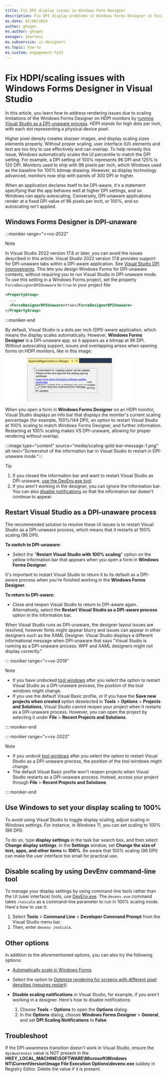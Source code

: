 ```yaml
---
title: Fix DPI display issues in Windows Form Designer
description: Fix DPI display problems in Windows Forms Designer in Visual Studio to correct scaling and rendering on HDPI (high dots per inch) monitors.
ms.date: 02/08/2024
author: ghogen
ms.author: ghogen
manager: jmartens
ms.subservice: ui-designers
ms.topic: how-to
ms.custom: engagement-fy23
---
```

# Fix HDPI/scaling issues with Windows Forms Designer in Visual Studio 

In this article, you learn how to address rendering issues due to scaling limitations of the Windows Forms Designer on HDPI monitors by [running Visual Studio as a DPI-unaware process](#restart-visual-studio-as-a-dpi-unaware-process). HDPI stands for high dots per inch, with each dot representing a physical device pixel.

Higher pixel density creates sharper images, and display scaling sizes elements properly. Without proper scaling, user interface (UI) elements and text are too tiny to use effectively and can overlap. To help remedy this issue, Windows automatically scales the UI percentile to match the DPI setting. For example, a DPI setting of 100% represents 96 DPI and 125% is 120 DPI. Monitors used to ship with 96 pixels per inch, which Windows used as the baseline for 100% bitmap drawing. However, as display technology advanced, monitors now ship with panels of 300 DPI or higher.

When an application declares itself to be DPI-aware, it's a statement specifying that the app behaves well at higher DPI settings, and so Windows can apply autoscaling. Conversely, DPI-unaware applications render at a fixed DPI value of 96 pixels per inch, or 100%, and so autoscaling isn't applied.

## Windows Forms Designer is DPI-unaware

:::moniker range=">=vs-2022"

> [!NOTE]
> In Visual Studio 2022 version 17.8 or later, you can avoid the issues described in this article. Visual Studio 2022 version 17.8 provides support for DPI-unaware tabs within a DPI-aware application. See [Visual Studio DPI improvements](/dotnet/desktop/winforms/whats-new/net80?view=netdesktop-8.0#visual-studio-dpi-improvements). This lets you design Windows Forms for DPI-unaware contexts, without requiring you to run Visual Studio in DPI-unaware mode. To use this setting in a Windows Forms project, set the property `ForceDesignerDPIUnaware` to `true` in your project file:
>
>```xml
><PropertyGroup>
>   ...
>   <ForceDesignerDPIUnaware>true</ForceDesignerDPIUnaware>
></PropertyGroup>

:::moniker-end

By default, Visual Studio is a dots per inch (DPI)-aware application, which means the display scales automatically.  However, **Windows Forms Designer** is a DPI-unaware app, so it appears as a bitmap at 96 DPI. Without autoscaling support, issues and overlapping arises when opening forms on HDPI monitors, like in this image:

![Screenshot of Windows Forms Designer on HDPI monitor that shows issues due to lack of autoscaling support.](./media/win-forms-designer-hdpi-1.gif)

When you open a form in **Windows Forms Designer** on an HDPI monitor, Visual Studio displays an info bar that displays the monitor's current scaling percentage (for example, 150%/144 DPI), an option to restart Visual Studio at 100% scaling to match Windows Forms Designer, and further information.   Restarting at 100% scaling makes VS DPI-unaware, allowing for proper rendering without overlap.

:::image type="content" source="media/scaling-gold-bar-message-1.png" alt-text="Screenshot of the information bar in Visual Studio to restart in DPI-unaware mode.":::

> [!TIP]
> 1. If you closed the information bar and want to restart Visual Studio as DPI-unaware, [use the DevEnv.exe tool](#use-the-devenvexe-tool).
> 1. If you aren't working in the designer, you can ignore the information bar. You can also [disable notifications](#disable-notifications) so that the information bar doesn't continue to appear.

## Restart Visual Studio as a DPI-unaware process

The recommended solution to resolve these UI issues is to restart Visual Studio as a DPI-unaware process, which means that it restarts at 100% scaling (96 DPI). 

**To switch to DPI-unaware:**
- Select the "**Restart Visual Studio with 100% scaling**" option on the yellow information bar that appears when you open a form in **Windows Forms Designer**.

It's important to restart Visual Studio to return it to its default as a DPI-aware process when you're finished working in the **Windows Forms Designer**. 

**To return to DPI-aware:**
- Close and reopen Visual Studio to return to DPI-aware again. Alternatively, select the **Restart Visual Studio as a DPI-aware process** option in the information bar.

When Visual Studio runs as DPI-unaware, the designer layout issues are resolved, however fonts might appear blurry and issues can appear in other designers such as the XAML Designer. Visual Studio displays a different informational message when DPI-unaware that says "Visual Studio is running as a DPI-unaware process. WPF and XAML designers might not display correctly." 

::: moniker range="<=vs-2019"

> [!NOTE]
> - If you have undocked [tool windows](../ide/customizing-window-layouts-in-visual-studio.md#tool-and-document-windows) after you select the option to restart Visual Studio as a DPI-unaware process, the position of the tool windows might change.
> - If you use the default Visual Basic profile, or if you have the **Save new projects when created** option deselected in **Tools** > **Options** > **Projects and Solutions**, Visual Studio cannot reopen your project when it restarts as a DPI-unaware process. However, you can open the project by selecting it under **File** > **Recent Projects and Solutions**.

::: moniker-end

::: moniker range=">=vs-2022"

> [!NOTE]
> - If you undock [tool windows](../ide/customizing-window-layouts-in-visual-studio.md#tool-and-document-windows) after you select the option to restart Visual Studio as a DPI-unaware process, the position of the tool windows might change.
> - The default Visual Basic profile won't reopen projects when Visual Studio restarts as a DPI-unaware process. Instead, access your project through **File** > **Recent Projects and Solutions**.

::: moniker-end

## Use Windows to set your display scaling to 100%

To avoid using Visual Studio to toggle display scaling, adjust scaling in Windows settings. For instance, in Windows 11, you can set scaling to 100% (96 DPI).

To do so, type **display settings** in the task bar search box, and then select **Change display settings**. In the **Settings** window, set **Change the size of text, apps, and other items** to **100%**.  Be aware that 100% scaling (96 DPI) can make the user interface too small for practical use.

## <a name="use-the-devenvexe-tool"></a>Disable scaling by using DevEnv command-line tool

To manage your display settings by using command-line tools rather than the UI (user interface) tools, use [DevEnv.exe](../ide/reference/devenv-command-line-switches.md). The `devenv.exe` command takes `/noscale` as a command-line parameter to run in 100% scaling mode. Here's how to use it:

1. Select **Tools** > **Command Line** > **Developer Command Prompt** from the Visual Studio menu bar.
1. Then, enter `devenv /noScale`.

## Other options

In addition to the aforementioned options, you can also try the following options:

- [Automatically scale in Windows Forms](/dotnet/framework/winforms/automatic-scaling-in-windows-forms)

- Select the option to [Optimize rendering for screens with different pixel densities (requires restart)](../ide/reference/general-environment-options-dialog-box.md#visual-experience)

- <a name="disable-notifications"></a>**Disable scaling notifications** in Visual Studio, for example,  if you aren't working in a designer. Here's how to disable notifications:

  1. Choose **Tools** > **Options** to open the **Options** dialog.
  1. In the **Options** dialog, choose **Windows Forms Designer** > **General**, and set **DPI Scaling Notifications** to **False**.

## Troubleshoot

If the DPI-awareness transition doesn't work in Visual Studio, ensure the `dpiAwareness` value is NOT present in the **HKEY_LOCAL_MACHINE\SOFTWARE\Microsoft\Windows NT\CurrentVersion\Image File Execution Options\devenv.exe** subkey in Registry Editor. Delete the value if it is present.
